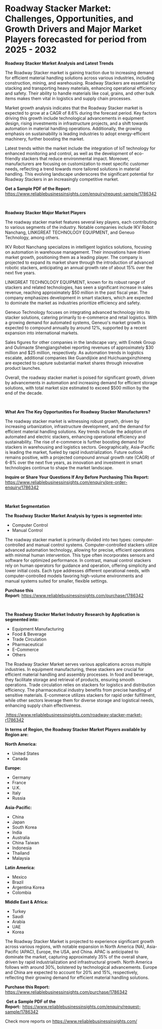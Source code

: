 <p><h1>Roadway Stacker Market: Challenges, Opportunities, and Growth Drivers and Major Market Players forecasted for period from 2025 - 2032</h1></p><p><strong>Roadway Stacker Market Analysis and Latest Trends</strong></p>
<p><p>The Roadway Stacker market is gaining traction due to increasing demand for efficient material handling solutions across various industries, including construction, mining, and warehousing. Roadway Stackers are essential for stacking and transporting heavy materials, enhancing operational efficiency and safety. Their ability to handle materials like coal, grains, and other bulk items makes them vital in logistics and supply chain processes.</p><p>Market growth analysis indicates that the Roadway Stacker market is expected to grow at a CAGR of 8.6% during the forecast period. Key factors driving this growth include technological advancements in equipment design, rising investments in infrastructure projects, and a shift towards automation in material handling operations. Additionally, the growing emphasis on sustainability is leading industries to adopt energy-efficient machinery, further boosting the market.</p><p>Latest trends within the market include the integration of IoT technology for enhanced monitoring and control, as well as the development of eco-friendly stackers that reduce environmental impact. Moreover, manufacturers are focusing on customization to meet specific customer needs, reflecting a trend towards more tailored solutions in material handling. This evolving landscape underscores the significant potential for Roadway Stackers in an increasingly competitive market.</p></p>
<p><strong>Get a Sample PDF of the Report:&nbsp;</strong> <a href="https://www.reliablebusinessinsights.com/enquiry/request-sample/1786342?utm_campaign=2238&utm_medium=2&utm_source=Github&utm_content=ia&utm_term=25032025&utm_id=roadway-stacker">https://www.reliablebusinessinsights.com/enquiry/request-sample/1786342</a></p>
<p>&nbsp;</p>
<p><strong>Roadway Stacker Major Market Players</strong></p>
<p><p>The roadway stacker market features several key players, each contributing to various segments of the industry. Notable companies include IKV Robot Nanchang, LINKGREAT TECHNOLOGY EQUIPMENT, and Geneuo Technology, among others.</p><p>IKV Robot Nanchang specializes in intelligent logistics solutions, focusing on automation in warehouse management. Their innovations have driven market growth, positioning them as a leading player. The company is projected to expand its market share through the introduction of advanced robotic stackers, anticipating an annual growth rate of about 15% over the next five years.</p><p>LINKGREAT TECHNOLOGY EQUIPMENT, known for its robust range of stackers and related technologies, has seen a significant increase in sales revenue, reaching approximately $50 million in the past fiscal year. The company emphasizes development in smart stackers, which are expected to dominate the market as industries prioritize efficiency and safety.</p><p>Geneuo Technology focuses on integrating advanced technology into its stacker solutions, catering primarily to e-commerce and retail logistics. With a growing demand for automated systems, Geneuo's market growth is expected to compound annually by around 12%, supported by a recent expansion into international markets.</p><p>Sales figures for other companies in the landscape vary, with Enotek Group and Oulimaote Shengjiangshebei reporting revenues of approximately $30 million and $25 million, respectively. As automation trends in logistics escalate, additional companies like Guandijixie and Huichuangxinzhineng are expected to capture substantial market shares through innovative product launches.</p><p>Overall, the roadway stacker market is poised for significant growth, driven by advancements in automation and increasing demand for efficient storage solutions, with total market size estimated to exceed $500 million by the end of the decade.</p></p>
<p>&nbsp;</p>
<p><strong>What Are The Key Opportunities For Roadway Stacker Manufacturers?</strong></p>
<p><p>The roadway stacker market is witnessing robust growth, driven by increasing urbanization, infrastructure development, and the demand for efficient material handling solutions. Key trends include the adoption of automated and electric stackers, enhancing operational efficiency and sustainability. The rise of e-commerce is further boosting demand for stackers in warehousing and logistics sectors. Geographically, Asia-Pacific is leading the market, fueled by rapid industrialization. Future outlook remains positive, with a projected compound annual growth rate (CAGR) of 6-8% over the next five years, as innovation and investment in smart technologies continue to shape the market landscape.</p></p>
<p><strong>Inquire or Share Your Questions If Any Before Purchasing This Report:</strong> <a href="https://www.reliablebusinessinsights.com/enquiry/pre-order-enquiry/1786342?utm_campaign=2238&utm_medium=2&utm_source=Github&utm_content=ia&utm_term=25032025&utm_id=roadway-stacker">https://www.reliablebusinessinsights.com/enquiry/pre-order-enquiry/1786342</a></p>
<p>&nbsp;</p>
<p><strong>Market Segmentation</strong></p>
<p><strong>The Roadway Stacker Market Analysis by types is segmented into:</strong></p>
<p><ul><li>Computer Control</li><li>Manual Control</li></ul></p>
<p><p>The roadway stacker market is primarily divided into two types: computer-controlled and manual control systems. Computer-controlled stackers utilize advanced automation technology, allowing for precise, efficient operations with minimal human intervention. This type often incorporates sensors and software for optimized performance. In contrast, manual control stackers rely on human operators for guidance and operation, offering simplicity and lower initial costs. Each type addresses different operational needs, with computer-controlled models favoring high-volume environments and manual systems suited for smaller, flexible settings.</p></p>
<p><strong>Purchase this Report:&nbsp;</strong><a href="https://www.reliablebusinessinsights.com/purchase/1786342?utm_campaign=2238&utm_medium=2&utm_source=Github&utm_content=ia&utm_term=25032025&utm_id=roadway-stacker">https://www.reliablebusinessinsights.com/purchase/1786342</a></p>
<p>&nbsp;</p>
<p><strong>The Roadway Stacker Market Industry Research by Application is segmented into:</strong></p>
<p><ul><li>Equipment Manufacturing</li><li>Food & Beverage</li><li>Trade Circulation</li><li>Pharmaceutical</li><li>E-Commerce</li><li>Others</li></ul></p>
<p><p>The Roadway Stacker Market serves various applications across multiple industries. In equipment manufacturing, these stackers are crucial for efficient material handling and assembly processes. In food and beverage, they facilitate storage and retrieval of products, ensuring smooth operations. Trade circulation relies on stackers for logistics and distribution efficiency. The pharmaceutical industry benefits from precise handling of sensitive materials. E-commerce utilizes stackers for rapid order fulfillment, while other sectors leverage them for diverse storage and logistical needs, enhancing supply chain effectiveness.</p></p>
<p><a href="https://www.reliablebusinessinsights.com/roadway-stacker-market-r1786342?utm_campaign=2238&utm_medium=2&utm_source=Github&utm_content=ia&utm_term=25032025&utm_id=roadway-stacker">&nbsp;https://www.reliablebusinessinsights.com/roadway-stacker-market-r1786342</a></p>
<p><strong>In terms of Region, the Roadway Stacker Market Players available by Region are:</strong></p>
<p>
    <p> <strong> North America: </strong>
        <ul>
            <li>United States</li>
            <li>Canada</li>
        </ul>
        </p> 
    <p> <strong> Europe: </strong>
        <ul>
            <li>Germany</li>
            <li>France</li>
            <li>U.K.</li>
            <li>Italy</li>
            <li>Russia</li>
        </ul>
        </p> 
    <p> <strong> Asia-Pacific: </strong>
        <ul>
            <li>China</li>
            <li>Japan</li>
            <li>South Korea</li>
            <li>India</li>
            <li>Australia</li>
            <li>China Taiwan</li>
            <li>Indonesia</li>
            <li>Thailand</li>
            <li>Malaysia</li>
        </ul>
        </p> 
    <p> <strong> Latin America: </strong>
        <ul>
            <li>Mexico</li>
            <li>Brazil</li>
            <li>Argentina Korea</li>
            <li>Colombia</li>
        </ul>
        </p> 
    <p> <strong> Middle East & Africa: </strong>
        <ul>
            <li>Turkey</li>
            <li>Saudi</li>
            <li>Arabia</li>
            <li>UAE</li>
            <li>Korea</li>
        </ul>
    </p>
    </p>
<p><p>The Roadway Stacker Market is projected to experience significant growth across various regions, with notable expansion in North America (NA), Asia-Pacific (APAC), Europe, the USA, and China. APAC is anticipated to dominate the market, capturing approximately 35% of the overall share, driven by rapid industrialization and infrastructural growth. North America follows with around 30%, bolstered by technological advancements. Europe and China are expected to account for 20% and 15%, respectively, reflecting their growing demand for efficient material handling solutions.</p></p>
<p><strong>Purchase this Report: </strong><a href="https://www.reliablebusinessinsights.com/purchase/1786342?utm_campaign=2238&utm_medium=2&utm_source=Github&utm_content=ia&utm_term=25032025&utm_id=roadway-stacker">https://www.reliablebusinessinsights.com/purchase/1786342</a></p>
<p>&nbsp;<strong>Get a Sample PDF of the Report:&nbsp;&nbsp;</strong><a href="https://www.reliablebusinessinsights.com/enquiry/request-sample/1786342?utm_campaign=2238&utm_medium=2&utm_source=Github&utm_content=ia&utm_term=25032025&utm_id=roadway-stacker">https://www.reliablebusinessinsights.com/enquiry/request-sample/1786342</a></p>
<p><strong></strong></p>
<p>Check more reports on <a href="https://www.reliablebusinessinsights.com/?utm_campaign=2238&utm_medium=2&utm_source=Github&utm_content=ia&utm_term=25032025&utm_id=roadway-stacker">https://www.reliablebusinessinsights.com/</a></p>